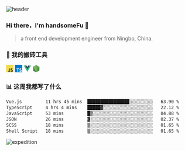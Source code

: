 ![header](https://raw.githubusercontent.com/fzq1998/fzq1998/master/header.png)

### Hi there，I'm handsomeFu 👋

> a front end development engineer from Ningbo, China.

### 🔧 我的搬砖工具
<code><img height="20" src="https://raw.githubusercontent.com/github/explore/80688e429a7d4ef2fca1e82350fe8e3517d3494d/topics/javascript/javascript.png" alt="javascript"></code>
<code><img height="20" src="https://raw.githubusercontent.com/github/explore/80688e429a7d4ef2fca1e82350fe8e3517d3494d/topics/typescript/typescript.png" alt="typescript"></code>
<code><img height="20" src="https://raw.githubusercontent.com/github/explore/80688e429a7d4ef2fca1e82350fe8e3517d3494d/topics/vue/vue.png" alt="vue"></code>
<code><img height="20" src="https://raw.githubusercontent.com/github/explore/80688e429a7d4ef2fca1e82350fe8e3517d3494d/topics/nodejs/nodejs.png" alt="nodejs"></code>



### 📊 这周我都写了什么
<!--START_SECTION:waka-->

```text
Vue.js         11 hrs 45 mins  ████████████████░░░░░░░░░   63.90 %
TypeScript     4 hrs 4 mins    █████▓░░░░░░░░░░░░░░░░░░░   22.12 %
JavaScript     53 mins         █▒░░░░░░░░░░░░░░░░░░░░░░░   04.88 %
JSON           26 mins         ▓░░░░░░░░░░░░░░░░░░░░░░░░   02.37 %
SCSS           18 mins         ▒░░░░░░░░░░░░░░░░░░░░░░░░   01.65 %
Shell Script   18 mins         ▒░░░░░░░░░░░░░░░░░░░░░░░░   01.65 %
```

<!--END_SECTION:waka-->


![expedition](https://raw.githubusercontent.com/fzq1998/fzq1998/master/expedition.gif)

